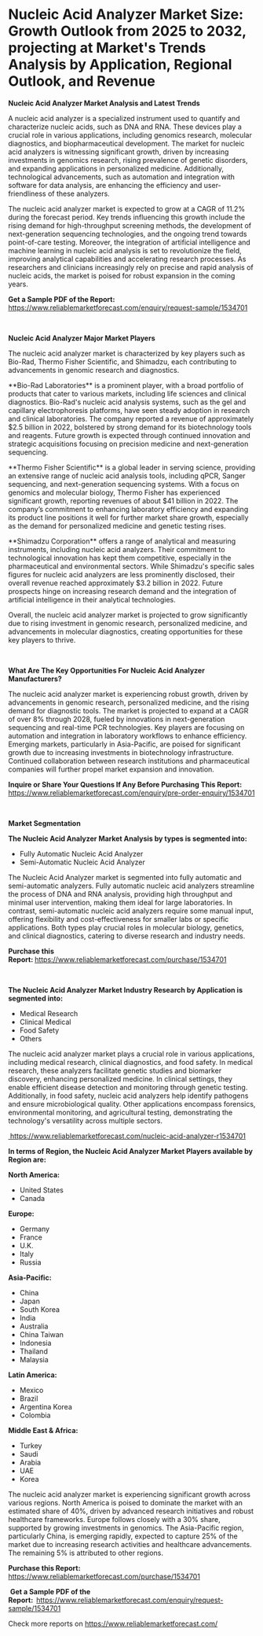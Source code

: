 <p><h1>Nucleic Acid Analyzer Market Size: Growth Outlook from 2025 to 2032, projecting at Market's Trends Analysis by Application, Regional Outlook, and Revenue</h1></p><p><strong>Nucleic Acid Analyzer Market Analysis and Latest Trends</strong></p>
<p><p>A nucleic acid analyzer is a specialized instrument used to quantify and characterize nucleic acids, such as DNA and RNA. These devices play a crucial role in various applications, including genomics research, molecular diagnostics, and biopharmaceutical development. The market for nucleic acid analyzers is witnessing significant growth, driven by increasing investments in genomics research, rising prevalence of genetic disorders, and expanding applications in personalized medicine. Additionally, technological advancements, such as automation and integration with software for data analysis, are enhancing the efficiency and user-friendliness of these analyzers.</p><p>The nucleic acid analyzer market is expected to grow at a CAGR of 11.2% during the forecast period. Key trends influencing this growth include the rising demand for high-throughput screening methods, the development of next-generation sequencing technologies, and the ongoing trend towards point-of-care testing. Moreover, the integration of artificial intelligence and machine learning in nucleic acid analysis is set to revolutionize the field, improving analytical capabilities and accelerating research processes. As researchers and clinicians increasingly rely on precise and rapid analysis of nucleic acids, the market is poised for robust expansion in the coming years.</p></p>
<p><strong>Get a Sample PDF of the Report:&nbsp;</strong> <a href="https://www.reliablemarketforecast.com/enquiry/request-sample/1534701?utm_campaign=1720&utm_medium=2&utm_source=Github&utm_content=ia&utm_term=17022025&utm_id=nucleic-acid-analyzer">https://www.reliablemarketforecast.com/enquiry/request-sample/1534701</a></p>
<p>&nbsp;</p>
<p><strong>Nucleic Acid Analyzer Major Market Players</strong></p>
<p><p>The nucleic acid analyzer market is characterized by key players such as Bio-Rad, Thermo Fisher Scientific, and Shimadzu, each contributing to advancements in genomic research and diagnostics.</p><p>**Bio-Rad Laboratories** is a prominent player, with a broad portfolio of products that cater to various markets, including life sciences and clinical diagnostics. Bio-Rad's nucleic acid analysis systems, such as the gel and capillary electrophoresis platforms, have seen steady adoption in research and clinical laboratories. The company reported a revenue of approximately $2.5 billion in 2022, bolstered by strong demand for its biotechnology tools and reagents. Future growth is expected through continued innovation and strategic acquisitions focusing on precision medicine and next-generation sequencing.</p><p>**Thermo Fisher Scientific** is a global leader in serving science, providing an extensive range of nucleic acid analysis tools, including qPCR, Sanger sequencing, and next-generation sequencing systems. With a focus on genomics and molecular biology, Thermo Fisher has experienced significant growth, reporting revenues of about $41 billion in 2022. The company’s commitment to enhancing laboratory efficiency and expanding its product line positions it well for further market share growth, especially as the demand for personalized medicine and genetic testing rises.</p><p>**Shimadzu Corporation** offers a range of analytical and measuring instruments, including nucleic acid analyzers. Their commitment to technological innovation has kept them competitive, especially in the pharmaceutical and environmental sectors. While Shimadzu's specific sales figures for nucleic acid analyzers are less prominently disclosed, their overall revenue reached approximately $3.2 billion in 2022. Future prospects hinge on increasing research demand and the integration of artificial intelligence in their analytical technologies.</p><p>Overall, the nucleic acid analyzer market is projected to grow significantly due to rising investment in genomic research, personalized medicine, and advancements in molecular diagnostics, creating opportunities for these key players to thrive.</p></p>
<p>&nbsp;</p>
<p><strong>What Are The Key Opportunities For Nucleic Acid Analyzer Manufacturers?</strong></p>
<p><p>The nucleic acid analyzer market is experiencing robust growth, driven by advancements in genomic research, personalized medicine, and the rising demand for diagnostic tools. The market is projected to expand at a CAGR of over 8% through 2028, fueled by innovations in next-generation sequencing and real-time PCR technologies. Key players are focusing on automation and integration in laboratory workflows to enhance efficiency. Emerging markets, particularly in Asia-Pacific, are poised for significant growth due to increasing investments in biotechnology infrastructure. Continued collaboration between research institutions and pharmaceutical companies will further propel market expansion and innovation.</p></p>
<p><strong>Inquire or Share Your Questions If Any Before Purchasing This Report:</strong> <a href="https://www.reliablemarketforecast.com/enquiry/pre-order-enquiry/1534701?utm_campaign=1720&utm_medium=2&utm_source=Github&utm_content=ia&utm_term=17022025&utm_id=nucleic-acid-analyzer">https://www.reliablemarketforecast.com/enquiry/pre-order-enquiry/1534701</a></p>
<p>&nbsp;</p>
<p><strong>Market Segmentation</strong></p>
<p><strong>The Nucleic Acid Analyzer Market Analysis by types is segmented into:</strong></p>
<p><ul><li>Fully Automatic Nucleic Acid Analyzer</li><li>Semi-Automatic Nucleic Acid Analyzer</li></ul></p>
<p><p>The Nucleic Acid Analyzer market is segmented into fully automatic and semi-automatic analyzers. Fully automatic nucleic acid analyzers streamline the process of DNA and RNA analysis, providing high throughput and minimal user intervention, making them ideal for large laboratories. In contrast, semi-automatic nucleic acid analyzers require some manual input, offering flexibility and cost-effectiveness for smaller labs or specific applications. Both types play crucial roles in molecular biology, genetics, and clinical diagnostics, catering to diverse research and industry needs.</p></p>
<p><strong>Purchase this Report:&nbsp;</strong><a href="https://www.reliablemarketforecast.com/purchase/1534701?utm_campaign=1720&utm_medium=2&utm_source=Github&utm_content=ia&utm_term=17022025&utm_id=nucleic-acid-analyzer">https://www.reliablemarketforecast.com/purchase/1534701</a></p>
<p>&nbsp;</p>
<p><strong>The Nucleic Acid Analyzer Market Industry Research by Application is segmented into:</strong></p>
<p><ul><li>Medical Research</li><li>Clinical Medical</li><li>Food Safety</li><li>Others</li></ul></p>
<p><p>The nucleic acid analyzer market plays a crucial role in various applications, including medical research, clinical diagnostics, and food safety. In medical research, these analyzers facilitate genetic studies and biomarker discovery, enhancing personalized medicine. In clinical settings, they enable efficient disease detection and monitoring through genetic testing. Additionally, in food safety, nucleic acid analyzers help identify pathogens and ensure microbiological quality. Other applications encompass forensics, environmental monitoring, and agricultural testing, demonstrating the technology's versatility across multiple sectors.</p></p>
<p><a href="https://www.reliablemarketforecast.com/nucleic-acid-analyzer-r1534701?utm_campaign=1720&utm_medium=2&utm_source=Github&utm_content=ia&utm_term=17022025&utm_id=nucleic-acid-analyzer">&nbsp;https://www.reliablemarketforecast.com/nucleic-acid-analyzer-r1534701</a></p>
<p><strong>In terms of Region, the Nucleic Acid Analyzer Market Players available by Region are:</strong></p>
<p>
    <p> <strong> North America: </strong>
        <ul>
            <li>United States</li>
            <li>Canada</li>
        </ul>
        </p> 
    <p> <strong> Europe: </strong>
        <ul>
            <li>Germany</li>
            <li>France</li>
            <li>U.K.</li>
            <li>Italy</li>
            <li>Russia</li>
        </ul>
        </p> 
    <p> <strong> Asia-Pacific: </strong>
        <ul>
            <li>China</li>
            <li>Japan</li>
            <li>South Korea</li>
            <li>India</li>
            <li>Australia</li>
            <li>China Taiwan</li>
            <li>Indonesia</li>
            <li>Thailand</li>
            <li>Malaysia</li>
        </ul>
        </p> 
    <p> <strong> Latin America: </strong>
        <ul>
            <li>Mexico</li>
            <li>Brazil</li>
            <li>Argentina Korea</li>
            <li>Colombia</li>
        </ul>
        </p> 
    <p> <strong> Middle East & Africa: </strong>
        <ul>
            <li>Turkey</li>
            <li>Saudi</li>
            <li>Arabia</li>
            <li>UAE</li>
            <li>Korea</li>
        </ul>
    </p>
    </p>
<p><p>The nucleic acid analyzer market is experiencing significant growth across various regions. North America is poised to dominate the market with an estimated share of 40%, driven by advanced research initiatives and robust healthcare frameworks. Europe follows closely with a 30% share, supported by growing investments in genomics. The Asia-Pacific region, particularly China, is emerging rapidly, expected to capture 25% of the market due to increasing research activities and healthcare advancements. The remaining 5% is attributed to other regions.</p></p>
<p><strong>Purchase this Report: </strong><a href="https://www.reliablemarketforecast.com/purchase/1534701?utm_campaign=1720&utm_medium=2&utm_source=Github&utm_content=ia&utm_term=17022025&utm_id=nucleic-acid-analyzer">https://www.reliablemarketforecast.com/purchase/1534701</a></p>
<p>&nbsp;<strong>Get a Sample PDF of the Report:&nbsp;&nbsp;</strong><a href="https://www.reliablemarketforecast.com/enquiry/request-sample/1534701?utm_campaign=1720&utm_medium=2&utm_source=Github&utm_content=ia&utm_term=17022025&utm_id=nucleic-acid-analyzer">https://www.reliablemarketforecast.com/enquiry/request-sample/1534701</a></p>
<p><strong></strong></p>
<p>Check more reports on <a href="https://www.reliablemarketforecast.com/?utm_campaign=1720&utm_medium=2&utm_source=Github&utm_content=ia&utm_term=17022025&utm_id=nucleic-acid-analyzer">https://www.reliablemarketforecast.com/</a></p>